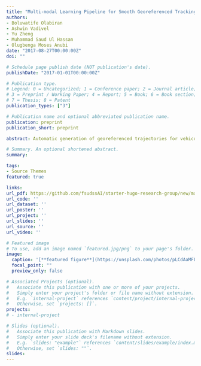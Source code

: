 ```yaml
---
title: "Multi-modal Learning Pipeline for Smooth Georeferenced Tracking from an Uncalibrated Monocular Camera"
authors:
- Boluwatife Olabiran
- Ashwin Vadivel
- Yu Zheng
- Muhammad Saud Ul Hassan
- Olugbenga Moses Anubi 
date: "2017-08-27T00:00:00Z"
doi: ""

# Schedule page publish date (NOT publication's date).
publishDate: "2017-01-01T00:00:00Z"

# Publication type.
# Legend: 0 = Uncategorized; 1 = Conference paper; 2 = Journal article;
# 3 = Preprint / Working Paper; 4 = Report; 5 = Book; 6 = Book section;
# 7 = Thesis; 8 = Patent
publication_types: ["3"]

# Publication name and optional abbreviated publication name.
publication: preprint
publication_short: preprint

abstract: Automatic generation of georeferenced trajectories for vehicular traffic is critical for situational awareness and monitoring for both manned and unmanned platforms, irrespective of their level of autonomy. The goal is to estimate the world coordinates of one or more vehicles from a sequence of images with known camera world coordinates. Traditional depth estimation techniques rely on cues from feature correspondences of multiple viewpoints or knowledge of the camera parameters based on extensive camera calibration. However, camera calibration is a complex and challenging error-prone task. Also, these camera parameters are not guaranteed to be estimable to desired accuracy. This paper presents a lightweight technique to generate georeferenced tracks of vehicular traffic from monocular camera images using a supervised multi-layer model trained on a sparse dataset. The developed pipeline chains well-known highly efficient detection algorithm with novel multi-modal inference learning algorithm, physics-driven interpolation algorithm and an error evaluation process. The novelty of this inference model is the combination of a highly generalizable layer with an extra precision layer, resulting in a highly accurate process with minimal performance degradation across testing and validation datasets. The developed pipeline was tested using real-world maritime traffic images generated from a generic low-cost webcam with, unknown parameters, mounted on a vessel with known GPS coordinates. The whole pipeline was implemented on an NVIDIA Jetson TX2, an embedded system-on-module (SoM) with dual-core NVIDIA Denver2 + quad-core ARM Cortex-A57, 8GB RAM and integrated 256-core Pascal GPU. The results show that the pipeline produces very accurate world coordinate estimates of unseen data using minimal features with unknown camera parameters. The results also show that proposed inference technique is robust to detection uncertainties.

# Summary. An optional shortened abstract.
summary: 

tags:
- Source Themes
featured: true

links:
url_pdf: https://github.com/fsudssAI/starter-hugo-research-group/new/main/content/publication/mmlpsgtumc/mmlpsgtumc.pdf
url_code: ''
url_dataset: ''
url_poster: ''
url_project: ''
url_slides: ''
url_source: ''
url_video: ''

# Featured image
# To use, add an image named `featured.jpg/png` to your page's folder. 
image:
  caption: '[**featured figure**](https://unsplash.com/photos/pLCdAaMFLTE)'
  focal_point: ""
  preview_only: false

# Associated Projects (optional).
#   Associate this publication with one or more of your projects.
#   Simply enter your project's folder or file name without extension.
#   E.g. `internal-project` references `content/project/internal-project/index.md`.
#   Otherwise, set `projects: []`.
projects:
# - internal-project

# Slides (optional).
#   Associate this publication with Markdown slides.
#   Simply enter your slide deck's filename without extension.
#   E.g. `slides: "example"` references `content/slides/example/index.md`.
#   Otherwise, set `slides: ""`.
slides:
---
```


